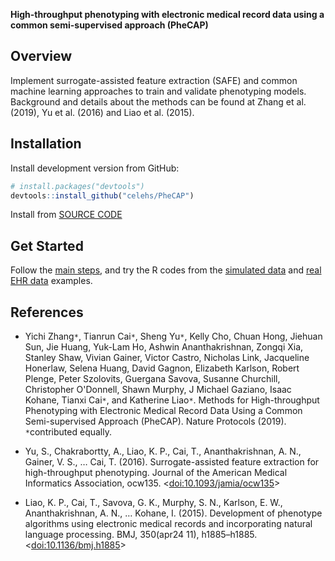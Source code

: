 __High-throughput phenotyping with electronic medical record data using a common semi-supervised approach (PheCAP)__

## Overview

Implement surrogate-assisted feature extraction (SAFE) and common machine learning approaches to train and validate phenotyping models. Background and details about the methods can be found at Zhang et al. (2019), 
Yu et al. (2016) and Liao et al. (2015).

## Installation

Install development version from GitHub:
 
```r
# install.packages("devtools")
devtools::install_github("celehs/PheCAP")
```

Install from [SOURCE CODE](https://github.com/celehs/PheCAP/releases/)

## Get Started

Follow the [main steps](https://celehs.github.io/PheCAP/articles/main.html), and try the R codes from the [simulated data](https://celehs.github.io/PheCAP/articles/example1.html) and [real EHR data](https://celehs.github.io/PheCAP/articles/example2.html) examples. 

## References

- Yichi Zhang`*`, Tianrun Cai`*`, Sheng Yu`*`, Kelly Cho, Chuan Hong, Jiehuan Sun, Jie Huang, Yuk-Lam Ho, Ashwin Ananthakrishnan, Zongqi Xia, Stanley Shaw, Vivian Gainer, Victor Castro, Nicholas Link, Jacqueline Honerlaw, Selena Huang, David Gagnon, Elizabeth Karlson, Robert Plenge, Peter Szolovits, Guergana Savova, Susanne Churchill, Christopher O'Donnell, Shawn Murphy, J Michael Gaziano, Isaac Kohane, Tianxi Cai`*`, and Katherine Liao`*`. Methods for High-throughput Phenotyping with Electronic Medical Record Data Using a Common Semi-supervised Approach (PheCAP). Nature Protocols (2019). `*`contributed equally. 

- Yu, S., Chakrabortty, A., Liao, K. P., Cai, T., Ananthakrishnan, A. N., Gainer, V. S., … Cai, T. (2016). Surrogate-assisted feature extraction for high-throughput phenotyping. Journal of the American Medical Informatics Association, ocw135. <[doi:10.1093/jamia/ocw135](https://doi.org/10.1093/jamia/ocw135)>

- Liao, K. P., Cai, T., Savova, G. K., Murphy, S. N., Karlson, E. W., Ananthakrishnan, A. N., … Kohane, I. (2015). Development of phenotype algorithms using electronic medical records and incorporating natural language processing. BMJ, 350(apr24 11), h1885–h1885. <[doi:10.1136/bmj.h1885](https://doi.org/10.1136/bmj.h1885)>
